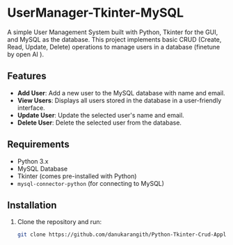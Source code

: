 # UserManager-Tkinter-MySQL

A simple User Management System built with Python, Tkinter for the GUI, and MySQL as the database. This project implements basic CRUD (Create, Read, Update, Delete) operations to manage users in a database (finetune by open AI ).

## Features

- **Add User**: Add a new user to the MySQL database with name and email.
- **View Users**: Displays all users stored in the database in a user-friendly interface.
- **Update User**: Update the selected user's name and email.
- **Delete User**: Delete the selected user from the database.

## Requirements

- Python 3.x
- MySQL Database
- Tkinter (comes pre-installed with Python)
- `mysql-connector-python` (for connecting to MySQL)

## Installation

1. Clone the repository and run:

   ```bash
   git clone https://github.com/danukarangith/Python-Tkinter-Crud-Application.git

